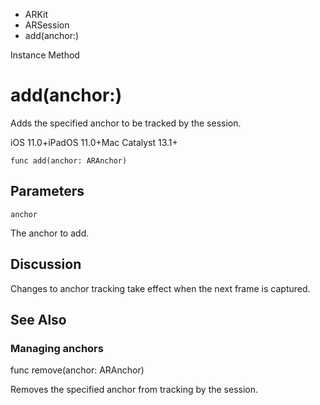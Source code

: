 

- ARKit
- ARSession
-  add(anchor:) 

Instance Method

# add(anchor:)

Adds the specified anchor to be tracked by the session.

iOS 11.0+iPadOS 11.0+Mac Catalyst 13.1+

``` source
func add(anchor: ARAnchor)
```

## Parameters 

`anchor`  

The anchor to add.

## Discussion

Changes to anchor tracking take effect when the next frame is captured.

## See Also

### Managing anchors

func remove(anchor: ARAnchor)

Removes the specified anchor from tracking by the session.

